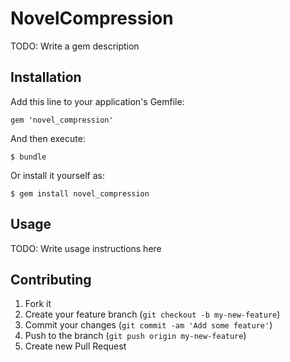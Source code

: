 # NovelCompression

TODO: Write a gem description

## Installation

Add this line to your application's Gemfile:

    gem 'novel_compression'

And then execute:

    $ bundle

Or install it yourself as:

    $ gem install novel_compression

## Usage

TODO: Write usage instructions here

## Contributing

1. Fork it
2. Create your feature branch (`git checkout -b my-new-feature`)
3. Commit your changes (`git commit -am 'Add some feature'`)
4. Push to the branch (`git push origin my-new-feature`)
5. Create new Pull Request
